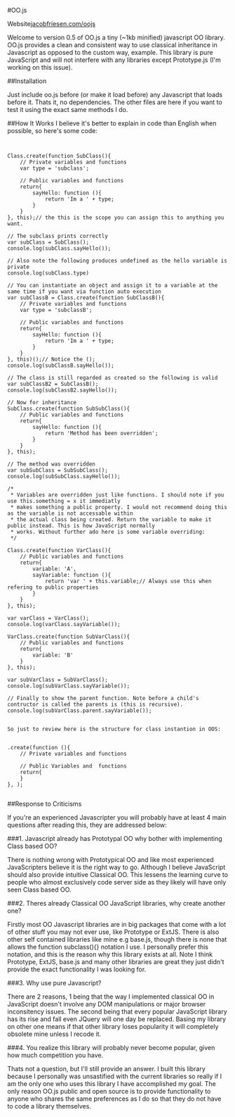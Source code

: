#OO.js

Website<a href="jacobfriesen.com/oojs">jacobfriesen.com/oojs</a>

Welcome to version 0.5 of OO.js a tiny (~1kb minified) javascript OO library. OO.js provides a clean and consistent way to use classical inheritance in Javascript as opposed to the custom way, example. This library is pure JavaScript and will not interfere with any libraries except Prototype.js (I'm working on this issue).

##Installation

Just include oo.js before (or make it load before) any Javascript that loads before it. Thats it, no dependencies. The other files are here if you want to test it using the exact same methods I do.

##How It Works
I believe it's better to explain in code than English when possible, so here's some code:

<pre><code>

Class.create(function SubClass(){
    // Private variables and functions
    var type = 'subclass';
	
    // Public variables and functions
    return{
        sayHello: function (){
    	    return 'Im a ' + type;
        }
    }
}, this);// the this is the scope you can assign this to anything you want.

// The subclass prints correctly
var subClass = SubClass();
console.log(subClass.sayHello());

// Also note the following produces undefined as the hello variable is private
console.log(subClass.type)

// You can instantiate an object and assign it to a variable at the same time if you want via function auto execution
var subClassB = Class.create(function SubClassB(){
    // Private variables and functions
    var type = 'subclassB';
	
    // Public variables and functions
    return{
        sayHello: function (){
    	    return 'Im a ' + type;
        }
    }
}, this)();// Notice the ();
console.log(subClassB.sayHello());

// The class is still regarded as created so the following is valid
var subClassB2 = SubClassB();
console.log(subClassB2.sayHello());

// Now for inheritance
SubClass.create(function SubSubClass(){
    // Public variables and functions
    return{
        sayHello: function (){
    	    return 'Method has been overridden';
        }
    }
}, this);

// The method was overridden
var subSubClass = SubSubClass();
console.log(subSubClass.sayHello());

/*
 * Variables are overridden just like functions. I should note if you use this.something = x it immediatly
 * makes something a public property. I would not recommend doing this as the variable is not accessable within
 * the actual class being created. Return the variable to make it public instead. This is how JavaScript normally
 * works. Without further ado here is some variable overriding:
 */

Class.create(function VarClass(){
    // Public variables and functions
    return{
        variable: 'A',
        sayVariable: function (){
    	    return 'var ' + this.variable;// Always use this when refering to public properties
        }
    }
}, this);

var varClass = VarClass();
console.log(varClass.sayVariable());

VarClass.create(function SubVarClass(){
    // Public variables and functions
    return{
        variable: 'B'
    }
}, this);

var subVarClass = SubVarClass();
console.log(subVarClass.sayVariable());

// Finally to show the parent function. Note before a child's contructor is called the parents is (this is recursive).
console.log(subVarClass.parent.sayVariable());
		

So just to review here is the structure for class instantion in OOS:


<Parent>.create(function <Child>(){
    // Private variables and functions
	
    // Public Variables and  functions
    return{
    }
}, <Scope>);

</code></pre>
		

##Response to Criticisms

If you're an experienced Javascripter you will probably have at least 4 main questions after reading this, they are addressed below:

###1. Javascript already has Prototypal OO why bother with implementing Class based OO?

There is nothing wrong with Prototypical OO and like most experienced JavaScripters believe it is the right way to go. Although I believe JavaScript should also provide intuitive Classical OO. This lessens the learning curve to people who almost exclusively code server side as they likely will have only seen Class based OO.

###2. Theres already Classical OO JavaScript libraries, why create another one?

Firstly most OO Javascript libraries are in big packages that come with a lot of other stuff you may not ever use, like Prototype or ExtJS. There is also other self contained libraries like mine e.g base.js, though there is none that allows the function subclass(){} notation I use. I personally prefer this notation, and this is the reason why this library exists at all. Note I think Prototype, ExtJS, base.js and many other libraries are great they just didn't provide the exact functionality I was looking for.

###3. Why use pure Javascript?

There are 2 reasons, 1 being that the way I implemented classical OO in JavaScript doesn't involve any DOM manipulations or major browser inconsitency issues. The second being that every popular JavaScript library has its rise and fall even JQuery will one day be replaced. Basing my library on other one means if that other library loses popularity it will completely obsolete mine unless I recode it.

###4. You realize this library will probably never become popular, given how much competition you have.

Thats not a question, but I'll still provide an answer. I built this library because I personally was unsastified with the current libraries so really if I am the only one who uses this library I have accomplished my goal. The only reason OO.js public and open source is to provide functionality to anyone who shares the same preferences as I do so that they do not have to code a library themselves. 
